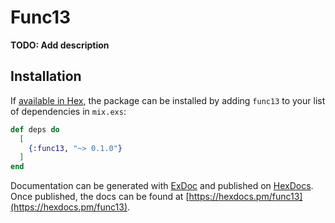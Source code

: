 # Func13

**TODO: Add description**

## Installation

If [available in Hex](https://hex.pm/docs/publish), the package can be installed
by adding `func13` to your list of dependencies in `mix.exs`:

```elixir
def deps do
  [
    {:func13, "~> 0.1.0"}
  ]
end
```

Documentation can be generated with [ExDoc](https://github.com/elixir-lang/ex_doc)
and published on [HexDocs](https://hexdocs.pm). Once published, the docs can
be found at [https://hexdocs.pm/func13](https://hexdocs.pm/func13).

